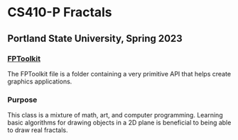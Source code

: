 # CS410-P Fractals
## Portland State University, Spring 2023

### [FPToolkit](https://github.com/robpelayo/La_Grange/blob/master/FPToolkit.c)
The FPToolkit file is a folder containing a very primitive API that helps create graphics applications.
### Purpose
This class is a mixture of math, art, and computer programming. Learning basic algorithms for drawing objects in a 2D plane is 
beneficial to being able to draw real fractals.
